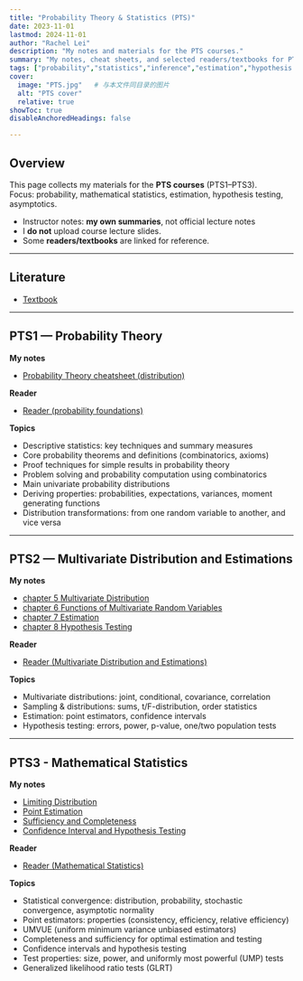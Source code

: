 ```yaml
---
title: "Probability Theory & Statistics (PTS)"
date: 2023-11-01
lastmod: 2024-11-01
author: "Rachel Lei"
description: "My notes and materials for the PTS courses."
summary: "My notes, cheat sheets, and selected readers/textbooks for PTS."
tags: ["probability","statistics","inference","estimation","hypothesis testing"]
cover:
  image: "PTS.jpg"   # 与本文件同目录的图片
  alt: "PTS cover"
  relative: true
showToc: true
disableAnchoredHeadings: false

---
```

## Overview

This page collects my materials for the **PTS courses** (PTS1–PTS3).  
Focus: probability, mathematical statistics, estimation, hypothesis testing, asymptotics.

- Instructor notes: **my own summaries**, not official lecture notes  
- I **do not** upload course lecture slides.  
- Some **readers/textbooks** are linked for reference.

---
## Literature

- [Textbook](ptstextbook.pdf)

---
## PTS1 — Probability Theory

**My notes**
- [Probability Theory cheatsheet (distribution)](clips1.pdf)

**Reader**
- [Reader (probability foundations)](Readerpts1.pdf)

**Topics**
- Descriptive statistics: key techniques and summary measures  
- Core probability theorems and definitions (combinatorics, axioms)  
- Proof techniques for simple results in probability theory  
- Problem solving and probability computation using combinatorics  
- Main univariate probability distributions  
- Deriving properties: probabilities, expectations, variances, moment generating functions  
- Distribution transformations: from one random variable to another, and vice versa  

---
## PTS2 — Multivariate Distribution and Estimations

**My notes**
- [chapter 5 Multivariate Distribution](5_multivariate_distribution.pdf)
- [chapter 6 Functions of Multivariate Random Variables](6_Functions_Of_Multivariate_RV.pdf)
- [chapter 7 Estimation](7_estimation.pdf)
- [chapter 8 Hypothesis Testing](8_hypothesis_testing.pdf)

**Reader**
- [Reader (Multivariate Distribution and Estimations)](PTS2_reader.pdf)

**Topics**
- Multivariate distributions: joint, conditional, covariance, correlation
- Sampling & distributions: sums, t/F-distribution, order statistics
- Estimation: point estimators, confidence intervals
- Hypothesis testing: errors, power, p-value, one/two population tests

---
## PTS3 - Mathematical Statistics
**My notes**
- [Limiting Distribution](limiting_distribution.pdf)
- [Point Estimation](Point_Estimation.pdf)
- [Sufficiency and Completeness](S&C.pdf)
- [Confidence Interval and Hypothesis Testing](CIHT.pdf)

**Reader**
- [Reader (Mathematical Statistics)](PTS3_reader.pdf)

**Topics**
- Statistical convergence: distribution, probability, stochastic convergence, asymptotic normality
- Point estimators: properties (consistency, efficiency, relative efficiency)
- UMVUE (uniform minimum variance unbiased estimators)
- Completeness and sufficiency for optimal estimation and testing
- Confidence intervals and hypothesis testing
- Test properties: size, power, and uniformly most powerful (UMP) tests
- Generalized likelihood ratio tests (GLRT)